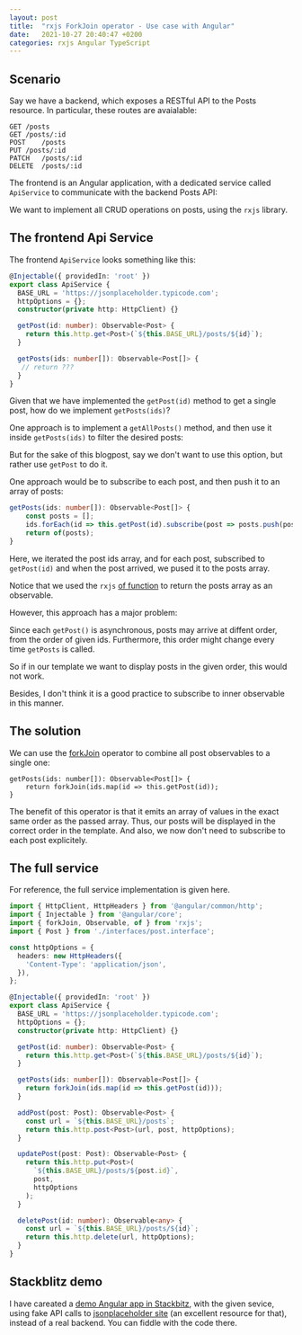 ```yaml
---
layout: post
title:  "rxjs ForkJoin operator - Use case with Angular"
date:   2021-10-27 20:40:47 +0200
categories: rxjs Angular TypeScript
---
```


## Scenario

Say we have a backend, which exposes a RESTful API to the Posts resource. In particular, these routes are avaialable:

```
GET	/posts
GET	/posts/:id
POST	/posts
PUT	/posts/:id
PATCH	/posts/:id
DELETE	/posts/:id
```

The frontend is an Angular application, with a dedicated service called `ApiService` to communicate with the backend Posts API:

We want to implement all CRUD operations on posts, using the `rxjs` library.


## The frontend Api Service

The frontend `ApiService` looks something like this:

```typescript
@Injectable({ providedIn: 'root' })
export class ApiService {
  BASE_URL = 'https://jsonplaceholder.typicode.com';
  httpOptions = {};
  constructor(private http: HttpClient) {}

  getPost(id: number): Observable<Post> {
    return this.http.get<Post>(`${this.BASE_URL}/posts/${id}`);
  }

  getPosts(ids: number[]): Observable<Post[]> {
   // return ??? 
  }
}

```

Given that we have implemented the `getPost(id)` method to get a single post, how do we implement `getPosts(ids)`?

One approach is to implement a `getAllPosts()` method, and then use it inside `getPosts(ids)` to filter the desired posts:



But for the sake of this blogpost, say we don't want to use this option, but rather use `getPost` to do it.

One approach would be to subscribe to each post, and then push it to an array of posts:

```typescript
getPosts(ids: number[]): Observable<Post[]> {
	const posts = [];
	ids.forEach(id => this.getPost(id).subscribe(post => posts.push(post)));
	return of(posts); 
}
```

Here, we iterated the post ids array, and for each post, subscribed to `getPost(id)` and when the post arrived, we pused it to the posts array.

Notice that we used the `rxjs` [of function](https://rxjs.dev/api/index/function/of) to return the posts array as an observable.

However, this approach has a major problem:

Since each `getPost()` is asynchronous, posts may arrive at diffent order, from the order of given ids. Furthermore, this order might change
every time `getPosts` is called.

So if in our template we want to display posts in the given order, this would not work.

Besides, I don't think it is a good practice to subscribe to inner observable in this manner.


## The solution

We can use the [forkJoin](https://rxjs.dev/api/index/function/forkJoin) operator to combine all post observables to a single one:
```
getPosts(ids: number[]): Observable<Post[]> {
    return forkJoin(ids.map(id => this.getPost(id));
}
```

The benefit of this operator is that it emits an array of values in the exact same order as the passed array. Thus, our posts will be displayed in 
the correct order in the template. And also, we now don't need to subscribe to each post explicitely.



## The full service

For reference, the full service implementation is given here. 


```typescript
import { HttpClient, HttpHeaders } from '@angular/common/http';
import { Injectable } from '@angular/core';
import { forkJoin, Observable, of } from 'rxjs';
import { Post } from './interfaces/post.interface';

const httpOptions = {
  headers: new HttpHeaders({
    'Content-Type': 'application/json',
  }),
};

@Injectable({ providedIn: 'root' })
export class ApiService {
  BASE_URL = 'https://jsonplaceholder.typicode.com';
  httpOptions = {};
  constructor(private http: HttpClient) {}

  getPost(id: number): Observable<Post> {
    return this.http.get<Post>(`${this.BASE_URL}/posts/${id}`);
  }

  getPosts(ids: number[]): Observable<Post[]> {
    return forkJoin(ids.map(id => this.getPost(id)));
  }

  addPost(post: Post): Observable<Post> {
    const url = `${this.BASE_URL}/posts`;
    return this.http.post<Post>(url, post, httpOptions);
  }

  updatePost(post: Post): Observable<Post> {
    return this.http.put<Post>(
      `${this.BASE_URL}/posts/${post.id}`,
      post,
      httpOptions
    );
  }

  deletePost(id: number): Observable<any> {
    const url = `${this.BASE_URL}/posts/${id}`;
    return this.http.delete(url, httpOptions);
  }
}
```

## Stackblitz demo

I have careated a [demo Angular app in Stackbitz](https://stackblitz.com/edit/angular-ivy-e7ttsq?file=src%2Fapp%2Fapi.service.ts), with the given sevice, using fake API calls to [jsonplaceholder site](https://jsonplaceholder.typicode.com/) (an excellent resource for that), instead of a real backend. You can fiddle with the code there.

